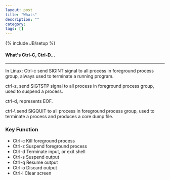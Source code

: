 ```yaml
---
layout: post
title: "Whats"
description: ""
category: 
tags: []
---
```

{% include JB/setup %}
#### What's Ctrl-C, Ctrl-D...
----

In Linux:
Ctrl-c send SIGINT signal to all process in foreground process group, always used to terminate a running program.

ctrl-z, send SIGTSTP  signal to all process in foreground process group, used to suspend a process.

ctrl-d, represents EOF.

ctrl-\ send SIGQUIT to all process in foreground process group, used to terminate a process and produces a core dump file.

### Key Function
* Ctrl-c Kill foreground process
* Ctrl-z Suspend foreground process
* Ctrl-d Terminate input, or exit shell
* Ctrl-s Suspend output
* Ctrl-q Resume output
* Ctrl-o Discard output
* Ctrl-l Clear screen

